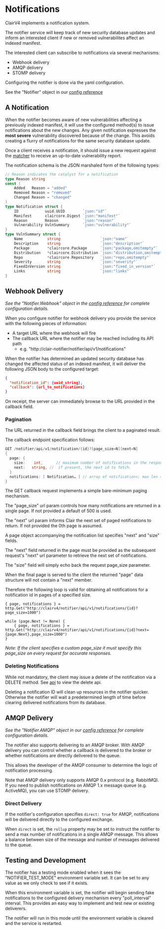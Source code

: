 # Notifications

ClairV4 implements a notification system.

The notifier service will keep track of new security database updates and inform an interested client if new or removed vulnerabilites affect an indexed manifest.

The interested client can subscribe to notifications via several mechanisms:
* Webhook delivery
* AMQP delivery
* STOMP delivery

Configuring the notifier is done via the yaml configuration. 

See the "Notifier" object in our [config reference](../reference/config.md)

## A Notification

When the notifier becomes aware of new vulnerabilities affecting a previously indexed manifest, it will use the configured method(s) to issue notifications about the new changes. Any given notification expresses the **most severe** vulnerability discovered because of the change. This avoids creating a flurry of notifications for the same security database update. 

Once a client receives a notification, it should issue a new request against the [matcher](../reference/matcher.md) to receive an up-to-date vulnerability report.

The notification schema is the JSON marshaled form of the following types:

```go
// Reason indicates the catalyst for a notification
type Reason string
const (
	Added   Reason = "added"
	Removed Reason = "removed"
	Changed Reason = "changed"
)
type Notification struct {
	ID            uuid.UUID        `json:"id"`
	Manifest      claircore.Digest `json:"manifest"`
	Reason        Reason           `json:"reason"`
	Vulnerability VulnSummary      `json:"vulnerability"`
}
type VulnSummary struct {
	Name           string                  `json:"name"`
	Description    string                  `json:"description"`
	Package        *claircore.Package      `json:"package,omitempty"`
	Distribution   *claircore.Distribution `json:"distribution,omitempty"`
	Repo           *claircore.Repository   `json:"repo,omitempty"`
	Severity       string                  `json:"severity"`
	FixedInVersion string                  `json:"fixed_in_version"`
	Links          string                  `json:"links"`
}
```

## Webhook Delivery
*See the "Notifier.Webhook" object in the [config reference](../reference/config.md) for complete configuration details.*

When you configure notifier for webhook delivery you provide the service with the following pieces of information:
* A target URL where the webhook will fire
* The callback URL where the notifier may be reached including its API path
    * e.g. "http://clair-notifier/notifier/api/v1/notifications"

When the notifier has determined an updated security database has changed the affected status of an indexed manifest, it will deliver the following JSON body to the configured target:
```json
{
  "notification_id": {uuid_string},
  "callback": {url_to_notifications}
}
```

On receipt, the server can immediately browse to the URL provided in the callback field.

### Pagination

The URL returned in the callback field brings the client to a paginated result.

The callback endpoint specification follows:

```go
GET /notifier/api/v1/notification/{id}?[page_size=N][next=N]
{
  page: {
    size:    int,      // maximum number of notifications in the response 
    next:   string, //  if present, the next id to fetch.
  }
  notifications: [ Notification… ] // array of notifications; max len == page.size
}
```
The GET callback request implements a simple bare-minimum paging mechanism.

The "page_size" url param controls how many notifications are returned in a single page. 
If not provided a default of 500 is used.

The "next" url param informs Clair the next set of paged notifications to return. If not provided the 0th page is assumed.

A page object accompanying the notification list specifies "next" and "size" fields.

The "next" field returned in the page must be provided as the subsequent request's "next" url parameter to retrieve the next set of notifications.

The "size" field will simply echo back the request page_size parameter.

When the final page is served to the client the returned "page" data structure will not contain a "next" member.

Therefore the following loop is valid for obtaining all notifications for a notification id in pages of a specified size.

```
{ page, notifications } = http.Get("http://clairv4/notifier/api/v1/notifications/{id}?page_size=1000")

while (page.Next != None) {
    { page, notifications } = http.Get("http://clairv4/notifier/api/v1/notifications/{id}?next={page.Next},page_size=1000")
}
```

*Note: If the client specifies a custom page_size it must specify this page_size on every request for accurate responses.*

### Deleting Notifications

While not mandatory, the client may issue a delete of the notification via a DELETE method. See [api](../howto/api.md) to view the delete api.

Deleting a notification ID will clean up resources in the notifier quicker. Otherwise the notifier will wait a predetermined length of time before clearing delivered notifications from its database.

## AMQP Delivery
*See the "Notifier.AMQP" object in our [config reference](../reference/config.md) for complete configuration details.*

The notifier also supports delivering to an AMQP broker. With AMQP delivery you can control whether a callback is delivered to the broker or whether notifications are directly delivered to the queue.

This allows the developer of the AMQP consumer to determine the logic of notification processing.

Note that AMQP delivery only supports AMQP 0.x protocol (e.g. RabbitMQ). If you need to publish notifications on AMQP 1.x message queue (e.g. ActiveMQ), you can use STOMP delivery.

### Direct Delivery

If the notifier's configuration specifies `direct: true` for AMQP, notifications will be delivered directly to the configured exchange.

When `direct` is set, the `rollup` property may be set to instruct the notifier to send a max number of notifications in a single AMQP message. This allows a balance between size of the message and number of messages delivered to the queue.

## Testing and Development

The notifier has a testing mode enabled when it sees the "NOTIFIER_TEST_MODE" environment variable set. It can be set to any value as we only check to see if it exists.

When this environment variable is set, the notifier will begin sending fake notifications to the configured delivery mechanism every "poll_interval" interval. This provides an easy way to implement and test new or existing deliverers.

The notifier will run in this mode until the environment variable is cleared and the service is restarted.

